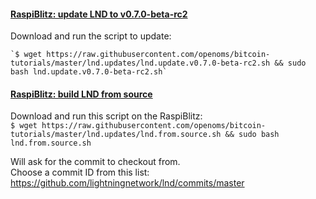 #### [RaspiBlitz: update LND to v0.7.0-beta-rc2](lnd.update.v0.7.0-beta-rc2.sh)
Download and run the script to update:  

    `$ wget https://raw.githubusercontent.com/openoms/bitcoin-tutorials/master/lnd.updates/lnd.update.v0.7.0-beta-rc2.sh && sudo bash lnd.update.v0.7.0-beta-rc2.sh`

#### [RaspiBlitz: build LND from source](lnd.from.source.sh)
Download and run this script on the RaspiBlitz:  
    `$ wget https://raw.githubusercontent.com/openoms/bitcoin-tutorials/master/lnd.updates/lnd.from.source.sh && sudo bash lnd.from.source.sh`

Will ask for the commit to checkout from.  
Choose a commit ID from this list: https://github.com/lightningnetwork/lnd/commits/master

